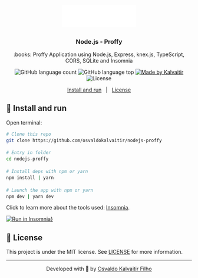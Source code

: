 <h1 align="center">
    <img src="/.github/assets/logo.svg"
    width="200px"
    alt="Logo" />
</h1>

<h3 align="center">
  Node.js - Proffy
</h3>

<p align="center">
  :books: Proffy Application using Node.js, Express, knex.js, TypeScript, CORS, SQLite and Insomnia
</p>

<p align="center">
  <img alt="GitHub language count" src="https://img.shields.io/github/languages/count/osvaldokalvaitir/nodejs-proffy.svg?color=00A83A">

  <img alt="GitHub language top" src="https://img.shields.io/github/languages/top/osvaldokalvaitir/nodejs-proffy.svg?color=00A83A">

  <a href="https://kalvaitir.com/">
    <img alt="Made by Kalvaitir" src="https://img.shields.io/badge/made%20by-Kalvaitir-00A83A">
  </a>

  <img alt="License" src="https://img.shields.io/badge/license-MIT-00A83A">
</p>

<p align="center">
  <a href="#wrench-install-and-run">Install and run</a>&nbsp;&nbsp;&nbsp;|&nbsp;&nbsp;&nbsp;<a href="#memo-license">License</a>
</p>

## :wrench: Install and run

Open terminal:

```sh
# Clone this repo
git clone https://github.com/osvaldokalvaitir/nodejs-proffy

# Entry in folder
cd nodejs-proffy

# Install deps with npm or yarn
npm install | yarn

# Launch the app with npm or yarn
npm dev | yarn dev
```

Click to learn more about the tools used: [Insomnia](https://github.com/osvaldokalvaitir/awesome/blob/main/src/api-clients/insomnia/insomnia.md).

[![Run in Insomnia}](https://insomnia.rest/images/run.svg)](https://insomnia.rest/run/?label=Proffy&uri=https%3A%2F%2Fraw.githubusercontent.com%2Fosvaldokalvaitir%2Fnodejs-proffy%2Fmaster%2FInsomnia.json)

## :memo: License

This project is under the MIT license. See [LICENSE](/LICENSE) for more information.

---

<p align="center">
Developed with 💚 by <a href="https://www.linkedin.com/in/osvaldokalvaitir">Osvaldo Kalvaitir Filho</a>
</p>
